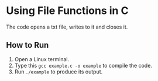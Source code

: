 # Using File Functions in C

The code opens a txt file, writes to it and closes it.

## How to Run

1. Open a Linux terminal.
1. Type this `gcc example.c -o example` to compile the code.
1. Run `./example` to produce its output.
